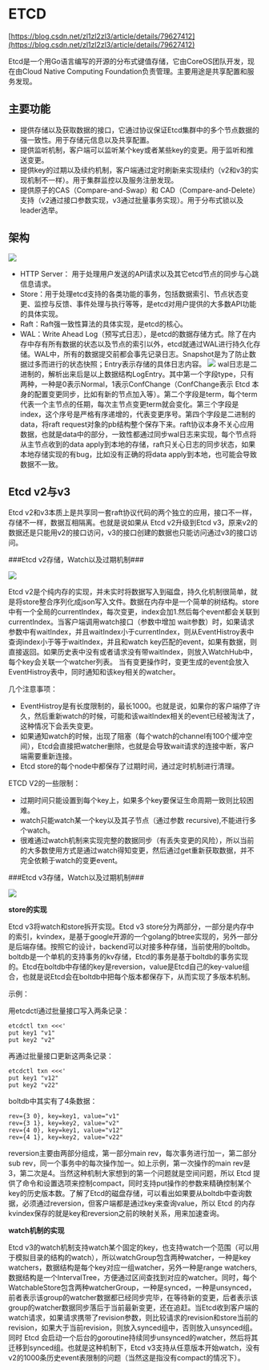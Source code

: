 # ETCD #

[https://blog.csdn.net/zl1zl2zl3/article/details/79627412](https://blog.csdn.net/zl1zl2zl3/article/details/79627412)

Etcd是一个用Go语言编写的开源的分布式键值存储，它由CoreOS团队开发，现在由Cloud Native Computing Foundation负责管理。主要用途是共享配置和服务发现。

## 主要功能 ##

- 提供存储以及获取数据的接口，它通过协议保证Etcd集群中的多个节点数据的强一致性。用于存储元信息以及共享配置。
- 提供监听机制，客户端可以监听某个key或者某些key的变更。用于监听和推送变更。
- 提供key的过期以及续约机制，客户端通过定时刷新来实现续约（v2和v3的实现机制不一样）。用于集群监控以及服务注册发现。
- 提供原子的CAS（Compare-and-Swap）和 CAD（Compare-and-Delete）支持（v2通过接口参数实现，v3通过批量事务实现）。用于分布式锁以及leader选举。

## 架构 ##
![](img/ETCD_Arch.jpg)

- HTTP Server： 用于处理用户发送的API请求以及其它etcd节点的同步与心跳信息请求。
- Store：用于处理etcd支持的各类功能的事务，包括数据索引、节点状态变更、监控与反馈、事件处理与执行等等，是etcd对用户提供的大多数API功能的具体实现。
- Raft：Raft强一致性算法的具体实现，是etcd的核心。
- WAL：Write Ahead Log（预写式日志），是etcd的数据存储方式。除了在内存中存有所有数据的状态以及节点的索引以外，etcd就通过WAL进行持久化存储。WAL中，所有的数据提交前都会事先记录日志。Snapshot是为了防止数据过多而进行的状态快照；Entry表示存储的具体日志内容。
	![](img/Etcd_log.png)
	wal日志是二进制的，解析出来后是以上数据结构LogEntry。其中第一个字段type，只有两种，一种是0表示Normal，1表示ConfChange（ConfChange表示 Etcd 本身的配置变更同步，比如有新的节点加入等）。第二个字段是term，每个term代表一个主节点的任期，每次主节点变更term就会变化。第三个字段是index，这个序号是严格有序递增的，代表变更序号。第四个字段是二进制的data，将raft request对象的pb结构整个保存下来。raft协议本身不关心应用数据，也就是data中的部分，一致性都通过同步wal日志来实现，每个节点将从主节点收到的data apply到本地的存储，raft只关心日志的同步状态，如果本地存储实现的有bug，比如没有正确的将data apply到本地，也可能会导致数据不一致。

## Etcd v2与v3 ##

Etcd v2和v3本质上是共享同一套raft协议代码的两个独立的应用，接口不一样，存储不一样，数据互相隔离。也就是说如果从 Etcd v2升级到Etcd v3，原来v2的数据还是只能用v2的接口访问，v3的接口创建的数据也只能访问通过v3的接口访问。

###Etcd v2存储，Watch以及过期机制###

![](img/etcd-v2.png)

Etcd v2是个纯内存的实现，并未实时将数据写入到磁盘，持久化机制很简单，就是将store整合序列化成json写入文件。数据在内存中是一个简单的树结构。store中有一个全局的currentIndex，每次变更，index会加1.然后每个event都会关联到currentIndex。当客户端调用watch接口（参数中增加 wait参数）时，如果请求参数中有waitIndex，并且waitIndex小于currentIndex，则从EventHistroy表中查询index小于等于waitIndex，并且和watch key匹配的event，如果有数据，则直接返回。如果历史表中没有或者请求没有带waitIndex，则放入WatchHub中，每个key会关联一个watcher列表。 当有变更操作时，变更生成的event会放入EventHistroy表中，同时通知和该key相关的watcher。

几个注意事项：

- EventHistroy是有长度限制的，最长1000。也就是说，如果你的客户端停了许久，然后重新watch的时候，可能和该waitIndex相关的event已经被淘汰了，这种情况下会丢失变更。
- 如果通知watch的时候，出现了阻塞（每个watch的channel有100个缓冲空间），Etcd会直接把watcher删除，也就是会导致wait请求的连接中断，客户端需要重新连接。
- Etcd store的每个node中都保存了过期时间，通过定时机制进行清理。

ETCD V2的一些限制：

- 过期时间只能设置到每个key上，如果多个key要保证生命周期一致则比较困难。
- watch只能watch某一个key以及其子节点（通过参数 recursive),不能进行多个watch。
- 很难通过watch机制来实现完整的数据同步（有丢失变更的风险），所以当前的大多数使用方式是通过watch得知变更，然后通过get重新获取数据，并不完全依赖于watch的变更event。

###Etcd v3存储，Watch以及过期机制###

![](img/etcd-v3.png)

**store的实现**

Etcd v3将watch和store拆开实现。Etcd v3 store分为两部分，一部分是内存中的索引，kvindex，是基于google开源的一个golang的btree实现的，另外一部分是后端存储。按照它的设计，backend可以对接多种存储，当前使用的boltdb。boltdb是一个单机的支持事务的kv存储，Etcd的事务是基于boltdb的事务实现的。Etcd在boltdb中存储的key是reversion，value是Etcd自己的key-value组合，也就是说Etcd会在boltdb中把每个版本都保存下，从而实现了多版本机制。

示例：

用etcdctl通过批量接口写入两条记录：
```
etcdctl txn <<<' 
put key1 "v1" 
put key2 "v2" 
```

再通过批量接口更新这两条记录：
```
etcdctl txn <<<' 
put key1 "v12" 
put key2 "v22"
```

boltdb中其实有了4条数据：
```
rev={3 0}, key=key1, value="v1" 
rev={3 1}, key=key2, value="v2" 
rev={4 0}, key=key1, value="v12" 
rev={4 1}, key=key2, value="v22"
```

reversion主要由两部分组成，第一部分main rev，每次事务进行加一，第二部分sub rev，同一个事务中的每次操作加一。如上示例，第一次操作的main rev是3，第二次是4。当然这种机制大家想到的第一个问题就是空间问题，所以 Etcd 提供了命令和设置选项来控制compact，同时支持put操作的参数来精确控制某个key的历史版本数。了解了Etcd的磁盘存储，可以看出如果要从boltdb中查询数据，必须通过reversion，但客户端都是通过key来查询value，所以 Etcd 的内存kvindex保存的就是key和reversion之前的映射关系，用来加速查询。

**watch机制的实现**

Etcd v3的watch机制支持watch某个固定的key，也支持watch一个范围（可以用于模拟目录的结构的watch），所以watchGroup包含两种watcher，一种是key watchers，数据结构是每个key对应一组watcher，另外一种是range watchers, 数据结构是一个IntervalTree，方便通过区间查找到对应的watcher。同时，每个WatchableStore包含两种watcherGroup，一种是synced，一种是unsynced，前者表示该group的watcher数据都已经同步完毕，在等待新的变更，后者表示该group的watcher数据同步落后于当前最新变更，还在追赶。当Etcd收到客户端的watch请求，如果请求携带了revision参数，则比较请求的revision和store当前的revision，如果大于当前revision，则放入synced组中，否则放入unsynced组。同时 Etcd 会启动一个后台的goroutine持续同步unsynced的watcher，然后将其迁移到synced组。也就是这种机制下，Etcd v3支持从任意版本开始watch，没有v2的1000条历史event表限制的问题（当然这是指没有compact的情况下）。

